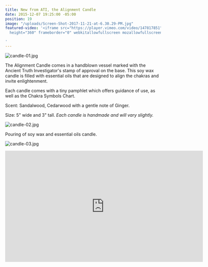 ```yaml
---
title: New from ATI, the Alignment Candle
date: 2015-12-07 19:25:00 -05:00
position: 19
image: "/uploads/Screen-Shot-2017-11-21-at-6.30.29-PM.jpg"
featured-video: '<iframe src="https://player.vimeo.com/video/147817851" width="640"
  height="360" frameborder="0" webkitallowfullscreen mozallowfullscreen allowfullscreen></iframe>

'
---
```


![candle-01.jpg](/uploads/candle-01.jpg)

The Alignment Candle comes in a handblown vessel marked with the Ancient Truth Investigator's stamp of approval on the base. This soy wax candle is filled with essential oils that are designed to align the chakras and invite enlightenment.

Each candle comes with a tiny pamphlet which offers guidance of use, as well as the Chakra Symbols Chart.

Scent: Sandalwood, Cedarwood with a gentle note of Ginger.

Size: 5" wide and 3" tall. *Each candle is handmade and will vary slightly.*

![candle-02.jpg](/uploads/candle-02.jpg)

Pouring of soy wax and essential oils candle.

![candle-03.jpg](/uploads/candle-03.jpg)

<iframe src="https://player.vimeo.com/video/147817851" width="640" height="360" frameborder="0" webkitallowfullscreen mozallowfullscreen allowfullscreen></iframe>